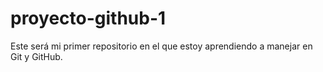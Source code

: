 # proyecto-github-1
Este será mi primer repositorio en el que estoy aprendiendo a manejar en Git y GitHub.
